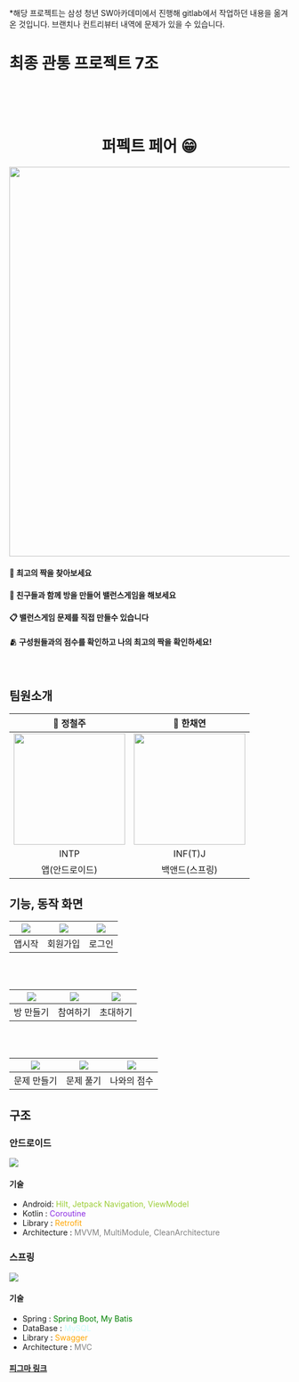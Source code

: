 *해당 프로젝트는 삼성 청년 SW아카데미에서 진행해 gitlab에서 작업하던 내용을 옮겨온 것입니다. 브랜치나 컨트리뷰터 내역에 문제가 있을 수 있습니다.

# 최종 관통 프로젝트 7조
<br><br><br>

 <h1 align="center">
퍼펙트 페어 😁
</h1>

<div align="center">
<img src="https://blog.kakaocdn.net/dn/VC2xj/btsAMYs1Z0h/8pp9xKhF4uM3pTkytHtlh0/tfile.svg" width="700px">
</div>

<div>
<h4>👥 최고의 짝을 찾아보세요<h4> 

<h4>💁 친구들과 함께 방을 만들어 밸런스게임을 해보세요<h4>

<h4>📋 밸런스게임 문제를 직접 만들수 있습니다<h4>

<h4>🫂 구성원들과의 점수를 확인하고 나의 최고의 짝을 확인하세요!<h4>
</div>
<br/>


## 팀원소개
<div align="center">

|                                                  🍺 정철주                                                   |                                                   🍫 한채연                                                    |
| :---------------------------------------------------------------------------------------------------------: | :-----------------------------------------------------------------------------------------------------------: |
| <img src="https://blog.kakaocdn.net/dn/uTGbA/btsAM0j2YNE/aFo28owzi5qKhH3NAj7Re1/img.png" width="200"></img> | <img src="https://blog.kakaocdn.net/dn/6K4c4/btsAOVh5PnC/vI9vjDAd555KxEIqNjIVP1/img.png" width="200px"></img> |
|                                                    INTP                                                     |                                                    INF(T)J                                                    |
|                                               앱(안드로이드)                                                |                                                백앤드(스프링)                                                 |

</div>


## 기능, 동작 화면
| ![](https://blog.kakaocdn.net/dn/bW00Ux/btsAPWOebip/piiRFpImgN6ik5FrNakVJK/img.gif) | ![](https://blog.kakaocdn.net/dn/WrvAy/btsAL3hnwMC/ZuU6aqqfuBnkuE7fQANLA1/img.gif) | ![](https://blog.kakaocdn.net/dn/v4TGE/btsAQzFhusb/kD9WJSMNvOVZmR4CjqC8F0/img.gif) |
| :---------------------------------------------------------------------------------: | :--------------------------------------------------------------------------------: | :--------------------------------------------------------------------------------: |
|                                       앱시작                                        |                                      회원가입                                      |                                       로그인                                       |

<br><br>

| ![](https://blog.kakaocdn.net/dn/VTlIJ/btsAQdI7ik1/pwZlVphGlPGPgBFJYbsw60/img.gif) | ![](https://blog.kakaocdn.net/dn/3HNn9/btsANtzDe6R/Bo6Z5cIUcYPuJTHB7ylPeK/img.gif) | ![](https://blog.kakaocdn.net/dn/AyPJr/btsANuyzI27/Vf6Vz3SOXTd8FvkqslYPAk/img.gif) |
| :--------------------------------------------------------------------------------: | :--------------------------------------------------------------------------------: | :--------------------------------------------------------------------------------: |
|                                     방 만들기                                      |                                      참여하기                                      |                                      초대하기                                      |

<br><br>

| ![](https://blog.kakaocdn.net/dn/mXHaP/btsAOJvtC1y/tgLJs5m1OlCkHEzmcLQXS1/img.gif) | ![](https://blog.kakaocdn.net/dn/4yFRy/btsAOPoOKES/VGh9ynWGvN6ijB0wwLGQTk/img.gif) | ![](https://blog.kakaocdn.net/dn/bE1GfQ/btsAO6w3tKy/yvl938NYbtoEj2LdLeLG9K/img.gif) |
| :--------------------------------------------------------------------------------: | :--------------------------------------------------------------------------------: | :---------------------------------------------------------------------------------: |
|                                    문제 만들기                                     |                                     문제 풀기                                      |                                     나와의 점수                                     |


## 구조

### 안드로이드

![](https://blog.kakaocdn.net/dn/Q5E8J/btsAM4UlhGz/b1k1AlKxExEG5R1KUsjGu1/img.png)

#### 기술
- Android: <span style="color:yellowgreen"> Hilt, Jetpack Navigation, ViewModel </span>
- Kotlin : <span style="color:blueviolet"> Coroutine </span>
- Library : <span style="color:orange"> Retrofit </span>
- Architecture : <span style="color:gray"> MVVM, MultiModule, CleanArchitecture</span>
 

### 스프링

![](https://blog.kakaocdn.net/dn/dFIPrs/btsAOQgWkZY/XNdfqxWE8PqRdkQtzKbN60/img.png)

#### 기술
- Spring : <span style="color:green"> Spring Boot, My Batis </span>
- DataBase : <span style="color:#CDFDFE"> MySQL </span>
- Library : <span style="color:orange"> Swagger  </span>
- Architecture : <span style="color:gray"> MVC </span>



#### [피그마 링크](https://www.figma.com/file/TaVoVQpe1XfXl5K0w5JQ8f/%EB%B0%B8%EB%9F%B0%EC%8A%A4%EA%B2%8C%EC%9E%84?type=design&node-id=0%3A1&mode=design&t=pWdO1poXzxwOOz6e-1)
